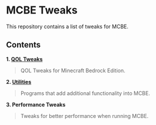 # MCBE Tweaks
This repository contains a list of tweaks for MCBE.

## Contents

<b>1. [QOL Tweaks](https://github.com/Aetopia/MCBE-Tweaks/blob/main/QOL%20Tweaks.md)</b>        
> QOL Tweaks for Minecraft Bedrock Edition.

<b>2. [Utilities](https://github.com/Aetopia/MCBE-Tweaks/blob/main/Utilities.md)</b>        
> Programs that add additional functionality into MCBE.

<b>3. Performance Tweaks</b>          
> Tweaks for better performance when running MCBE.
